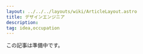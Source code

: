 ```yaml
---
layout: ../../../layouts/wiki/ArticleLayout.astro
title: デザインエンジニア
description: 
tag: idea,occupation
---
```


この記事は準備中です。
